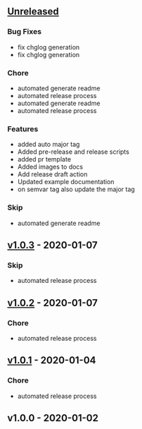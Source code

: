 <a name="unreleased"></a>
## [Unreleased]
### Bug Fixes
- fix chglog generation
- fix chglog generation

### Chore
- automated generate readme
- automated release process
- automated generate readme
- automated release process

### Features
- added auto major tag
- Added pre-release and release scripts
- added pr template
- Added images to docs
- Add release draft action
- Updated example documentation
- on semvar tag also update the major tag

### Skip
- automated generate readme


<a name="v1.0.3"></a>
## [v1.0.3] - 2020-01-07
### Skip
- automated release process


<a name="v1.0.2"></a>
## [v1.0.2] - 2020-01-07
### Chore
- automated release process


<a name="v1.0.1"></a>
## [v1.0.1] - 2020-01-04
### Chore
- automated release process


<a name="v1.0.0"></a>
## v1.0.0 - 2020-01-02


[Unreleased]: https://github.com/Dirrk/terraform-docs/compare/v1.0.3...HEAD
[v1.0.3]: https://github.com/Dirrk/terraform-docs/compare/v1.0.2...v1.0.3
[v1.0.2]: https://github.com/Dirrk/terraform-docs/compare/v1.0.1...v1.0.2
[v1.0.1]: https://github.com/Dirrk/terraform-docs/compare/v1.0.0...v1.0.1

